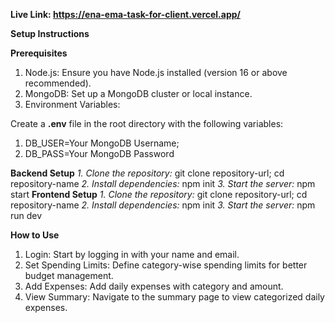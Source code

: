 **Live Link: https://ena-ema-task-for-client.vercel.app/**

**Setup Instructions**

**Prerequisites**

1. Node.js: Ensure you have Node.js installed (version 16 or above recommended).
2. MongoDB: Set up a MongoDB cluster or local instance.
3. Environment Variables:
   
Create a **.env** file in the root directory with the following variables:
1. DB_USER=Your MongoDB Username;
2. DB_PASS=Your MongoDB Password

**Backend Setup**
*1. Clone the repository:* git clone repository-url; cd repository-name
*2. Install dependencies:* npm init
*3. Start the server:* npm start
**Frontend Setup**
*1. Clone the repository:* git clone repository-url; cd repository-name
*2. Install dependencies:* npm init
*3. Start the server:* npm run dev

**How to Use**
1. Login: Start by logging in with your name and email.
2. Set Spending Limits: Define category-wise spending limits for better budget management.
3. Add Expenses: Add daily expenses with category and amount.
4. View Summary: Navigate to the summary page to view categorized daily expenses.
  


